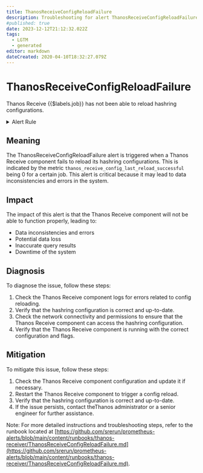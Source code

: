 ```yaml
---
title: ThanosReceiveConfigReloadFailure
description: Troubleshooting for alert ThanosReceiveConfigReloadFailure
#published: true
date: 2023-12-12T21:12:32.022Z
tags: 
  - LGTM
  - generated
editor: markdown
dateCreated: 2020-04-10T18:32:27.079Z
---
```


# ThanosReceiveConfigReloadFailure

Thanos Receive {{$labels.job}} has not been able to reload hashring configurations.

<details>
  <summary>Alert Rule</summary>

{{% rule "thanos/thanos-receiver.yml" "ThanosReceiveConfigReloadFailure" %}}

{{% comment %}}

```yaml
alert: ThanosReceiveConfigReloadFailure
expr: avg by (job) (thanos_receive_config_last_reload_successful{job=~".*thanos-receive.*"}) != 1
for: 5m
labels:
    severity: warning
annotations:
    summary: Thanos Receive Config Reload Failure (instance {{ $labels.instance }})
    description: |-
        Thanos Receive {{$labels.job}} has not been able to reload hashring configurations.
          VALUE = {{ $value }}
          LABELS = {{ $labels }}
    runbook: https://github.com/srerun/prometheus-alerts/blob/main/content/runbooks/thanos-receiver/ThanosReceiveConfigReloadFailure.md

```

{{% /comment %}}

</details>


## Meaning

The ThanosReceiveConfigReloadFailure alert is triggered when a Thanos Receive component fails to reload its hashring configurations. This is indicated by the metric `thanos_receive_config_last_reload_successful` being 0 for a certain job. This alert is critical because it may lead to data inconsistencies and errors in the system.

## Impact

The impact of this alert is that the Thanos Receive component will not be able to function properly, leading to:

* Data inconsistencies and errors
* Potential data loss
* Inaccurate query results
* Downtime of the system

## Diagnosis

To diagnose the issue, follow these steps:

1. Check the Thanos Receive component logs for errors related to config reloading.
2. Verify that the hashring configuration is correct and up-to-date.
3. Check the network connectivity and permissions to ensure that the Thanos Receive component can access the hashring configuration.
4. Verify that the Thanos Receive component is running with the correct configuration and flags.

## Mitigation

To mitigate this issue, follow these steps:

1. Check the Thanos Receive component configuration and update it if necessary.
2. Restart the Thanos Receive component to trigger a config reload.
3. Verify that the hashring configuration is correct and up-to-date.
4. If the issue persists, contact theThanos administrator or a senior engineer for further assistance.

Note: For more detailed instructions and troubleshooting steps, refer to the runbook located at [https://github.com/srerun/prometheus-alerts/blob/main/content/runbooks/thanos-receiver/ThanosReceiveConfigReloadFailure.md](https://github.com/srerun/prometheus-alerts/blob/main/content/runbooks/thanos-receiver/ThanosReceiveConfigReloadFailure.md).
